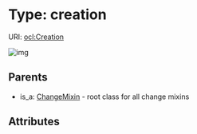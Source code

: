 
# Type: creation




URI: [ocl:Creation](http://w3id.org/oclCreation)


![img](http://yuml.me/diagram/nofunky;dir:TB/class/[ChangeMixin]^-[Creation])

## Parents

 *  is_a: [ChangeMixin](ChangeMixin.md) - root class for all change mixins

## Attributes

